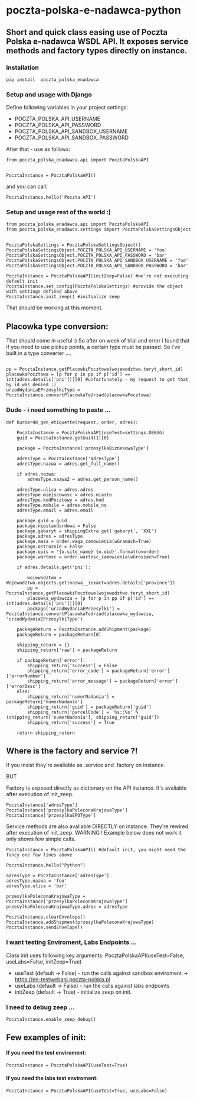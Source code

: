 # poczta-polska-e-nadawca-python
## Short and quick class easing use of Poczta Polska e-nadawca WSDL API. It exposes service methods and factory types directly on instance.

### Installation
```
pip install  poczta_polska_enadawca
```

### Setup and usage with Django

Define following variables in your project settings:

* POCZTA_POLSKA_API_USERNAME
* POCZTA_POLSKA_API_PASSWORD
* POCZTA_POLSKA_API_SANDBOX_USERNAME
* POCZTA_POLSKA_API_SANDBOX_PASSWORD

After that - use as follows:

```
from poczta_polska_enadawca.api import PocztaPolskaAPI


PocztaInstance = PocztaPolskaAPI()
```

and you can call:
```
PocztaInstance.hello('Poczta API')
```

### Setup and usage rest of the world :)

```
from poczta_polska_enadawca.api import PocztaPolskaAPI
from poczta_polska_enadawca.settings import PocztaPolskaSettingsObject


PocztaPolskaSettings = PocztaPolskaSettingsObject()
PocztaPolskaSettingsObject.POCZTA_POLSKA_API_USERNAME = 'foo'
PocztaPolskaSettingsObject.POCZTA_POLSKA_API_PASSWORD = 'bar'
PocztaPolskaSettingsObject.POCZTA_POLSKA_API_SANDBOX_USERNAME = 'foo'
PocztaPolskaSettingsObject.POCZTA_POLSKA_API_SANDBOX_PASSWORD = 'bar'

PocztaInstance = PocztaPolskaAPI(initZeep=False) #we're not executing default init
PocztaInstance.set_config(PocztaPolskaSettings) #provide the object with settings defined above
PocztaInstance.init_zeep() #initialize zeep

```
That should be working at this moment.


## Placowka type conversion:

That should come in useful :)
So after on week of trial and error i found that if you need to use pickup points, a certain type must be passed.
So i've built in a type converter ....

```

pp = PocztaInstance.getPlacowkiPocztowe(wojewodztwo.teryt_short_id)
placowkaPocztowa = [p for p in pp if p['id'] == int(adres.details['pni'])][0] #unfortunately - my request to get that by id was denied :)
urzadWydaniaEPrzesylkiType = PocztaInstance.convertPlacowkaToUrzad(placowkaPocztowa)

```


### Dude - i need something to paste ...
```
def kurier48_gen_etiquette(request, order, adres):

    PocztaInstance = PocztaPolskaAPI(useTest=settings.DEBUG)
    guid = PocztaInstance.getGuid(1)[0]

    package = PocztaInstance['przesylkaBiznesowaType']
    
    adresType = PocztaInstance['adresType']
    adresType.nazwa = adres.get_full_name()

    if adres.nazwa:
        adresType.nazwa2 = adres.get_person_name()

    adresType.ulica = adres.adres
    adresType.miejscowosc = adres.miasto
    adresType.kodPocztowy = adres.kod
    adresType.mobile = adres.mobile_no
    adresType.email = adres.email

    package.guid = guid
    package.niestandardowa = False
    package.gabaryt = shippingExtra.get('gabaryt', 'XXL')
    package.adres = adresType
    package.masa = order.waga_zamowienia(wGramach=True)
    package.ostroznie = False
    package.opis = '{o.site_name} {o.oid}'.format(o=order)
    package.wartosc = order.wartosc_zamowienia(wGroszach=True)

    if adres.details.get('pni'):
        
        wojewodztwo = Wojewodztwo.objects.get(nazwa__iexact=adres.details['province'])
        pp = PocztaInstance.getPlacowkiPocztowe(wojewodztwo.teryt_short_id)
        placowka_wydawcza = [p for p in pp if p['id'] == int(adres.details['pni'])][0]
        package['urzadWydaniaEPrzesylki'] = PocztaInstance.convertPlacowkaToUrzad(placowka_wydawcza, 'urzadWydaniaEPrzesylkiType')
    
    packageReturn = PocztaInstance.addShipment(package)
    packageReturn = packageReturn[0]

    shipping_return = {}
    shipping_return['raw'] = packageReturn

    if packageReturn['error']:
        shipping_return['success'] = False
        shipping_return['error_code'] = packageReturn['error']['errorNumber']
        shipping_return['error_message'] = packageReturn['error']['errorDesc']
    else:        
        shipping_return['numerNadania'] = packageReturn['numerNadania']
        shipping_return['guid'] = packageReturn['guid']
        shipping_return['parcelCode'] = '%s::%s' % (shipping_return['numerNadania'], shipping_return['guid'])
        shipping_return['success'] = True

    return shipping_return
```

## Where is the factory and service ?!

If you insist they're avaliable as .service and .factory on instance.

BUT

Factory is exposed directly as dictionary on the API instance. It's avaliable after execution of init_zeep.

```
PocztaInstance['adresType']
PocztaInstance['przesylkaPoleconaKrajowaType']
PocztaInstance['przesylkaEPOType']
```

Service methods are also avaliable DIRECTLY on instance. They're rewired after execution of init_zeep.
WARNING ! Example below does not work it only shows few simple calls.

```
PocztaInstance = PocztaPolskaAPI() #default init, you might need the fancy one few lines above

PocztaInstance.hello("Python")

adresType = PocztaInstance['adresType']
adresType.nazwa = 'foo'
adresType.ulica = 'bar'

przesylkaPoleconaKrajowaType = PocztaInstance['przesylkaPoleconaKrajowaType']
przesylkaPoleconaKrajowaType.adres = adresType

PocztaInstance.clearEnvelope()
PocztaInstance.addShipment(przesylkaPoleconaKrajowaType)
PocztaInstance.sendEnvelope()

```

### I want testing Enviroment, Labs Endpoints ...

Class init uses following key arguments:
PocztaPolskaAPI(useTest=False, useLabs=False, initZeep=True)

* useTest (default -> False) - run the calls against sandbox enviroment -> https://en-testwebapi.poczta-polska.pl
* useLabs (default -> False) - run the calls against labs endpoints
* initZeep (default -> True) - initialize zeep on init. 


### I need to debug zeep ...
```
PocztaInstance.enable_zeep_debug()
```

## Few examples of init: 

#### If you need the test enviroment:
```
PocztaInstance = PocztaPolskaAPI(useTest=True)
```

#### If you need the labs test enviroment:
```
PocztaInstance = PocztaPolskaAPI(useTest=True, useLabs=False)
```


